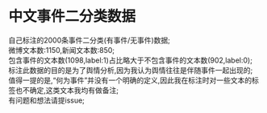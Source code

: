 # 中文事件二分类数据
自己标注的2000条事件二分类(有事件/无事件)数据;    
微博文本数:1150,新闻文本数:850;    
包含事件的文本数(1098,label:1)占比略大于不包含事件的文本数(902,label:0);    
标注此数据的目的是为了舆情分析,因为我认为舆情往往是伴随事件一起出现的;   
值得一提的是,“何为事件”并没有一个明确的定义,因此我在标注时对一些文本的标签也不确定,这类文本我均有做备注;    
有问题和想法请提issue;   

